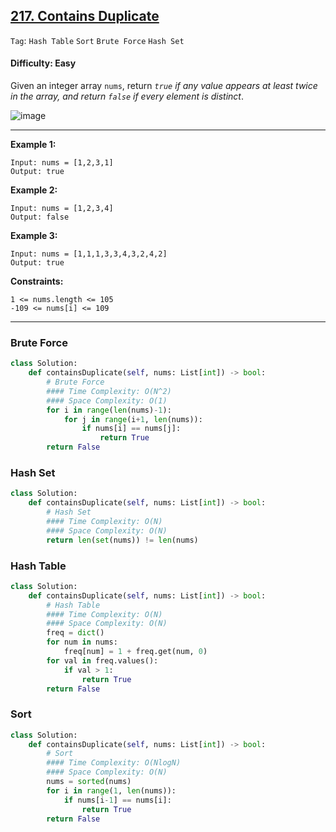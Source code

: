 ## [217. Contains Duplicate](https://leetcode.com/problems/contains-duplicate/)

```Tag```: ```Hash Table``` ```Sort``` ```Brute Force``` ```Hash Set```

#### Difficulty: Easy

Given an integer array ```nums```, return _```true``` if any value appears at least twice in the array, and return ```false``` if every element is distinct_.

![image](https://user-images.githubusercontent.com/35042430/211179824-b51e904d-6e99-445b-b4d2-2323fc9be6d9.png)

---

__Example 1:__
```
Input: nums = [1,2,3,1]
Output: true
```

__Example 2:__
```
Input: nums = [1,2,3,4]
Output: false
```

__Example 3:__
```
Input: nums = [1,1,1,3,3,4,3,2,4,2]
Output: true
```

__Constraints:__
```
1 <= nums.length <= 105
-109 <= nums[i] <= 109
```

---

### Brute Force

```Python
class Solution:
    def containsDuplicate(self, nums: List[int]) -> bool:
        # Brute Force
        #### Time Complexity: O(N^2)
        #### Space Complexity: O(1)
        for i in range(len(nums)-1):
            for j in range(i+1, len(nums)):
                if nums[i] == nums[j]:
                    return True
        return False    
```

### Hash Set

```Python
class Solution:
    def containsDuplicate(self, nums: List[int]) -> bool:
        # Hash Set
        #### Time Complexity: O(N)
        #### Space Complexity: O(N)
        return len(set(nums)) != len(nums)
```

### Hash Table
        
```Python
class Solution:
    def containsDuplicate(self, nums: List[int]) -> bool:
        # Hash Table
        #### Time Complexity: O(N)
        #### Space Complexity: O(N)
        freq = dict()
        for num in nums:
            freq[num] = 1 + freq.get(num, 0)
        for val in freq.values():
            if val > 1:
                return True
        return False
```

### Sort

```Python
class Solution:
    def containsDuplicate(self, nums: List[int]) -> bool:
        # Sort
        #### Time Complexity: O(NlogN)
        #### Space Complexity: O(N)
        nums = sorted(nums)
        for i in range(1, len(nums)):
            if nums[i-1] == nums[i]:
                return True
        return False
```
